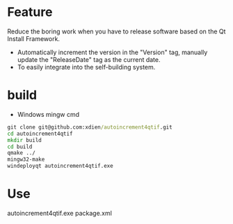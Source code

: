 # Feature
Reduce the boring work when you have to release software based on the Qt Install Framework.
- Automatically increment the version in the "Version" tag, manually update the "ReleaseDate" tag as the current date.
- To easily integrate into the self-building system.
# build
- Windows mingw cmd
```cmd
git clone git@github.com:xdien/autoincrement4qtif.git
cd autoincrement4qtif
mkdir build
cd build
qmake ../
mingw32-make
windeployqt autoincrement4qtif.exe
```

# Use
autoincrement4qtif.exe package.xml

